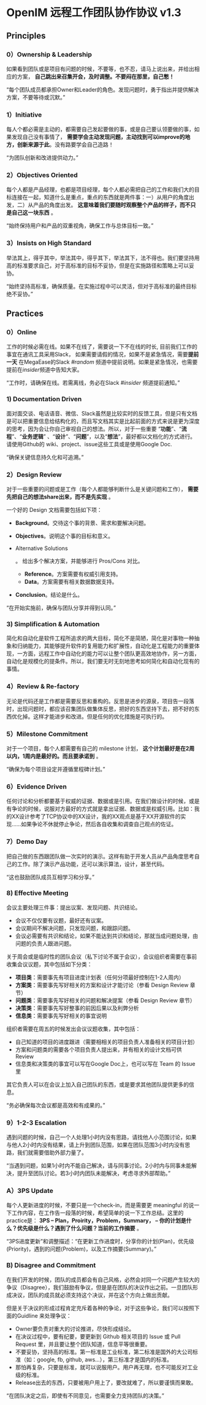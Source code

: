 # OpenIM 远程工作团队协作协议 v1.3

## Principles

### 0）Ownership & Leadership

 如果看到团队或是项目有问题的时候，不要等，也不忍，请马上说出来，并给出相应的方案， **自己跳出来召集开会，及时调整。不要闷在那里，自己憋！**

“每个团队成员都承担Owner和Leader的角色。发现问题时，勇于指出并提供解决方案，不要等待或沉默。”



### 1）Initiative

每人个都必需是主动的，都需要自己发起要做的事，或是自己要认领要做的事，如果发现自己没有事情了， **需要学会主动发现问题，主动找到可以improve的地方，创新来源于此**。没有路要学会自己造路！

“为团队创新和改进提供动力。”



### 2）Objectives Oriented

每个人都是产品经理，也都是项目经理，每个人都必需把自己的工作和我们大的目标连接在一起，知道什么是重点，重点的东西就是两件事：一）从用户的角度出发，二）从产品的角度出发。 **这意味着我们要随时观察整个产品的样子，而不只是自己这一块东西** 。

“始终保持用户和产品的双重视角，确保工作与总体目标一致。”



### 3）Insists on High Standard

举法其上，得乎其中，举法其中，得乎其下，举法其下，法不得也。我们要坚持用高的标准要求自己，对于高标准的目标不妥协，但是在实施路径和策略上可以妥协。

“始终坚持高标准，确保质量。在实施过程中可以灵活，但对于高标准的最终目标绝不妥协。”



## Practices

### 0）Online

工作的时候必需在线。如果不在线了，需要说一下不在线的时长, 目前我们工作的事宜在通讯工具采用Slack， 如果需要请假的情况，如果不是紧急情况，需要**提前一天** 在MegaEase的Slack *#random* 频道中提前说明。如果是紧急情况，也需要提前在*insider*频道中告知大家。

“工作时，请确保在线。若需离线，务必在Slack *#insider* 频道提前通知。”



### 1) Documentation Driven

面对面交谈、电话语音、微信、Slack虽然是比较实时的反馈工具，但是只有文档是可以把重要信息给结构化的，而且写文档其实是比起前面的方式来说是更为深度的思考，因为会让你自己审视自己的想法。所以，对于一些重要 “**功能**”、“**流程**”、“**业务逻辑**” 、“**设计**”、“**问题**”，以及“**想法**”，最好都以文档化的方式进行。请使用Github的 wiki、project、issue这些工具或是使用Google Doc.

“确保关键信息持久化和可追溯。”



### 2）Design Review

对于一些重要的问题或是工作（每个人都能够判断什么是关键问题和工作）， **需要先把自己的想法share出来，而不是先实现** 。

一个好的 Design 文档需要包括如下项：

- **Background**。交待这个事的背景、需求和要解决问题。

- **Objectives**。说明这个事的目标和意义。

- Alternative Solutions

  。 给出多个解决方案，并能够进行 Pros/Cons 对比。

  - **Reference**。方案需要有权威引用支持。
  - **Data**。方案需要有相关数据数据支持。

- **Conclusion**。结论是什么。

“在开始实施前，确保与团队分享并得到认同。”



### 3) Simplification & Automation

简化和自动化是软件工程所追求的两大目标，简化不是简陋，简化是对事物一种抽象和归纳能力，其能够提升软件的复用能力和扩展性，自动化是工程能力的重要体现，一方面，远程工作中自动化的能力可以让整个团队更高效地协作，另一方面，自动化是规模化的提条件。所以，我们要无时无刻地思考如何简化和自动化现有的事情。

### 4）Review & Re-factory

无论是代码还是工作都是需要反思和重构的。反思是进步的源泉，项目告一段落时，出现问题时，都应该召集团队做集体反思，把好的东西坚持下去，把不好的东西优化掉。这样才能进步和改进。但是任何的优化措施是可执行的。

### 5）Milestone Commitment

对于一个项目，每个人都需要有自己的 milestone 计划， **这个计划最好是在2周以内，1周内是最好的。而且要承诺到** 。

“确保为每个项目设定并遵循里程碑计划。”



### 6）Evidence Driven

任何讨论和分析都要基于权威的证据、数据或是引用。在我们做设计的时候，或是有争论的时候，说服对方最好的方式就是拿出证据、数据或是权威引用。比如：我的XX设计参考了TCP协议中的XX设计，我的XX观点是基于XX开源软件的实现……如果争论不休就停止争论，然后各自收集和调查自己观点的佐证。



### 7）Demo Day

把自己做的东西跟团队做一次实时的演示。这样有助于开发人员从产品角度思考自己的工作。除了演示产品功能，还可以演示算法，设计，甚至代码。

“这也鼓励团队成员互相学习和分享。”



### 8) Effective Meeting

会议主要处理三件事：提出议案、发现问题、共识结论。

- 会议不仅仅要有议题，最好还有议案。
- 会议期间不解决问题，只发现问题，和跟踪问题。
- 会议必需要有共识和结论，如果不能达到共识和结论，那就当成问题处理，由问题的负责人跟进问题。

关于周会或是临时性的团队会议（私下讨论不属于会议），会议组织者需要在事前收集会议议题，其中包括如下分类：

- **项目类**：需要事先有项目进度计划表（任何分项最好控制在1-2人周内）
- **方案类**：需要事先写好相关的方案和设计才能讨论（参看 Design Review 章节）
- **问题类**：需要事先写好相关的问题和解决提案（参看 Design Review 章节）
- **决策类**：需要事先写好整事的前因后果以及利弊分析
- **信息类**：需要事先写好相关的事宜说明

组织者需要在周五的时候发出会议议题收集，其中包括：

- 自己知道的项目的进度跟进（需要相相关的项目负责人准备相关的项目计划）
- 方案和问题类的需要各个项目负责人提出来，并有相关的设计文档可供Review
- 信息类和决策类的事宜可以写在Google Doc上，也可以写在 Team 的 Issue 里

其它负责人可以在会议上加入自己团队的东西，或是要求其他团队提供更多的信息。

“务必确保每次会议都是高效和有成果的。”



### 9）1-2-3 Escalation

遇到问题的时候，自己一个人处理1小时内没有思路，请找他人小范围讨论，如果与他人2小时内没有结果，请上升到团队范围，如果在团队范围3小时内没有思路，我们就需要借助外部力量了。

“当遇到问题，如果1小时内不能自己解决，请与同事讨论。2小时内与同事未能解决，提升至团队讨论。若3小时内团队未能解决，考虑寻求外部帮助。”



### A）3PS Update

每个人更新进度的时候，不要只是一个check-in，而是需要更 meaningful 的说一下工作内容，在工作告一段落的时候，希望简单的说一下工作总结。这里的practice是： **3PS – Plan，Proirity，Problem，Summary， – 你的计划是什么？优先级是什么？遇到了什么问题？当前的工作摘要** 。

“3PS进度更新”和调整描述：“在更新工作进度时，分享你的计划(Plan)，优先级(Priority)，遇到的问题(Problem)，以及工作摘要(Summary)。”



### B) Disagree and Commitment

在我们开发的时候，团队的成员都会有自己风格，必然会对同一个问题产生较大的争议（Disagree），我们鼓励有争议，但是是在团队的决议作出之前。一旦团队形成决议，团队的成员就必须支持这个决议，并在这个方向上做出贡献。

但是关于决议的形成过程肯定充斥着各种的争论，对于这些争论，我们可以按照下面的Guidline 来处理争议：

- Owner要负责对重大的讨论推进，尽快形成结论。
- 在决议过程中，要有纪要，要更新到 Github 相关项目的 Issue 或 Pull Request 里，并且要让整个团队知道，信息平等很重要。
- 不要妥协，坚持高的标准。第一标准是工业标准，第二标准是国外的大公司标准（如：google, fb, github, aws…），第三标准才是国内的标准。
- 那怕再复杂，只要是标准，就可以说服用户。用户再无理，也不可能反对工业级的标准。
- Release出去的东西，只要被用户用上了，要改就难了，所以要谨慎而果敢。

“在团队决定之后，即使有不同意见，也需要全力支持团队的决策。”

